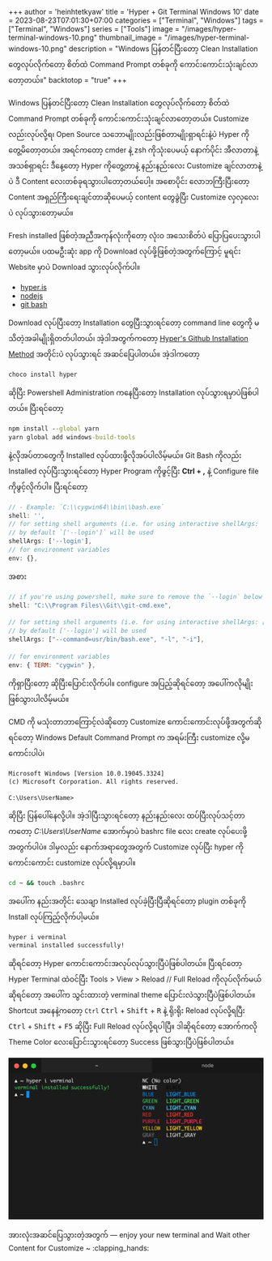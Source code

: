 +++
author = 'heinhtetkyaw'
title = 'Hyper + Git Terminal Windows 10'
date = 2023-08-23T07:01:30+07:00
categories = ["Terminal", "Windows"]
tags = ["Terminal", "Windows"]
series = ["Tools"]
image = "/images/hyper-terminal-windows-10.png"
thumbnail_image = "/images/hyper-terminal-windows-10.png"
description = "Windows ပြန်တင်ပြီးတော့ Clean Installation တွေလုပ်လိုက်တော့ စိတ်ထဲ Command Prompt တစ်ခုကို ကောင်းကောင်းသုံးချင်လာတော့တယ်။"
backtotop = "true"
+++

Windows ပြန်တင်ပြီးတော့ Clean Installation တွေလုပ်လိုက်တော့ စိတ်ထဲ Command Prompt တစ်ခုကို ကောင်းကောင်းသုံးချင်လာတော့တယ်။ Customize လည်းလုပ်လို့ရ၊ Open Source သဘောမျိုးလည်းဖြစ်တာမျိုးရှာရင်းနဲ့ပဲ Hyper ကို တွေ့မိတော့တယ်။ အရင်ကတော့ cmder နဲ့ zsh ကိုသုံးပေမယ့် နောက်ပိုင်း အီလာတာနဲ့ အသစ်ရှာရင်း ဒီနေ့တော့ Hyper ကိုတွေ့တာနဲ့ နည်းနည်းလေး Customize ချင်လာတာနဲ့ပဲ ဒီ Content လေးတစ်ခုရသွားပါတော့တယ်ပေါ့။ အစောပိုင်း လောဘကြီးပြီးတော့ Content အရှည်ကြီးရေးချင်တာဆိုပေမယ့် content တွေခွဲပြီး Customize လှလှလေးပဲ လုပ်သွားတော့မယ်။

<!--more-->

Fresh installed ဖြစ်တဲ့အညီအကုန်လုံးကိုတော့ လုံးဝ အသေးစိတ်ပဲ ပြောပြပေးသွားပါတော့မယ်။ ပထမဦးဆုံး app ကို Download လုပ်ဖို့ဖြစ်တဲ့အတွက်ကြောင့် မူရင်း Website မှာပဲ Download သွားလုပ်လိုက်ပါ။

- [hyper.is](https://hyper.is/)
- [nodejs](https://nodejs.org/en/download/)
- [git bash](https://git-scm.com/downloads)

Download လုပ်ပြီးတော့ Installation တွေပြီးသွားရင်တော့ command line တွေကို မသိတဲ့အခါမျိုးရှိတတ်ပါတယ်၊ အဲ့ဒါအတွက်ကတော့ [Hyper's Github Installation Method](https://github.com/vercel/hyper) အတိုင်းပဲ လုပ်သွားရင် အဆင်ပြေပါတယ်။ အဲ့ဒါကတော့

```cmd
choco install hyper
```

ဆိုပြီး Powershell Administration ကနေပြီးတော့ Installation လုပ်သွားရမှာပဲဖြစ်ပါတယ်။ ပြီးရင်တော့

```cmd
npm install --global yarn
yarn global add windows-build-tools
```

နဲ့လိုအပ်တာတွေကို Installed လုပ်ထားဖို့လိုအပ်ပါလိမ့်မယ်။ Git Bash ကိုလည်း Installed လုပ်ပြီးသွားရင်တော့ Hyper Program ကိုဖွင့်ပြီး **Ctrl + ,** နဲ့ Configure file ကိုဖွင့်လိုက်ပါ။ ပြီးရင်တော့

```js
// - Example: `C:\\cygwin64\\bin\\bash.exe`
shell: '',
// for setting shell arguments (i.e. for using interactive shellArgs: `['-i']`)
// by default `['--login']` will be used
shellArgs: ['--login'],
// for environment variables
env: {},
```

အစား

```js
// if you're using powershell, make sure to remove the `--login` below
shell: "C:\\Program Files\\Git\\git-cmd.exe",

// for setting shell arguments (i.e. for using interactive shellArgs: ['-i'])
// by default ['--login'] will be used
shellArgs: ["--command=usr/bin/bash.exe", "-l", "-i"],

// for environment variables
env: { TERM: "cygwin" },

```

<script src="https://gist.github.com/coco-napky/404220405435b3d0373e37ec43e54a23.js"></script>

ကိုရှာပြီးတော့ ဆိုပြီးပြောင်းလိုက်ပါ။ configure အပြည့်ဆိုရင်တော့ အပေါ်ကလိုမျိုးဖြစ်သွားပါလိမ့်မယ်။

CMD ကို မသုံးတာဘာကြောင့်လဲဆိုတော့ Customize ကောင်းကောင်းလုပ်ဖို့အတွက်ဆိုရင်တော့ Windows Default Command Prompt က အရမ်းကြီး customize လို့မကောင်းပါပဲ၊

```text
Microsoft Windows [Version 10.0.19045.3324]
(c) Microsoft Corporation. All rights reserved.

C:\Users\UserName>
```

ဆိုပြီး ပြန်ပေါ်နေလို့ပါ။ အဲ့ဒါပြီးသွားရင်တော့ နည်းနည်းလေး ထပ်ပြီးလုပ်သင့်တာကတော့ _C:\Users\UserName_ အောက်မှာပဲ bashrc file လေး create လုပ်ပေးဖို့အတွက်ပါပဲ။ ဒါမှလည်း နောက်အရာတွေအတွက် Customize လုပ်ပြီး hyper ကို ကောင်းကောင်း customize လုပ်လို့ရမှာပါ။

```cmd
cd ~ && touch .bashrc
```

အပေါ်က နည်းအတိုင်း သေချာ Installed လုပ်ခဲ့ပြီးပြီဆိုရင်တော့ plugin တစ်ခုကို Install လုပ်ကြည့်လိုက်ပါ့မယ်။

```cmd
hyper i verminal
verminal installed successfully!
```

ဆိုရင်တော့ Hyper ကောင်းကောင်းအလုပ်လုပ်သွားပြီပဲဖြစ်ပါတယ်။ ပြီးရင်တော့ Hyper Terminal ထဲဝင်ပြီး Tools > View > Reload // Full Reload ကိုလုပ်လိုက်မယ်ဆိုရင်တော့ အပေါ်က သွင်းထားတဲ့ verminal theme ပြောင်းလဲသွားပြီပဲဖြစ်ပါတယ်။ Shortcut အနေနဲ့ကတော့ `Ctrl` <kbd>Ctrl</kbd> + <kbd>Shift</kbd> + <kbd>R</kbd> နဲ့ ရိုးရိုး Reload လုပ်လို့ရပြီး <kbd>Ctrl</kbd> + <kbd>Shift</kbd> + <kbd>F5</kbd> ဆိုပြီး Full Reload လုပ်လို့ရပါပြီ။ ဒါဆိုရင်တော့ အောက်ကလို Theme Color လေးပြောင်းသွားရင်တော့ Success ဖြစ်သွားပြီပဲဖြစ်ပါတယ်။

![Hyper Verminal Theme](/images/hyper-verminal.png)

အားလုံးအဆင်ပြေသွားတဲ့အတွက် — enjoy your new terminal and Wait other Content for Customize ~ :clapping_hands:
